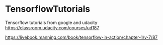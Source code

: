 # TensorflowTutorials

Tensorflow tutorials from google and udacity
https://classroom.udacity.com/courses/ud187

https://livebook.manning.com/book/tensorflow-in-action/chapter-1/v-7/87


